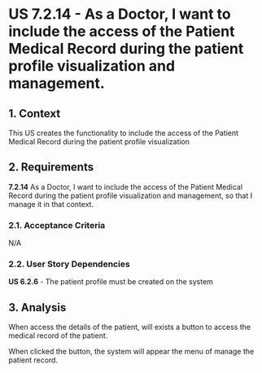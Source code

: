 # US 7.2.14 - As a Doctor, I want to include the access of the Patient Medical Record during the patient profile visualization and management.

## 1. Context

This US creates the functionality to include the access of the Patient Medical Record during the patient profile visualization

## 2. Requirements

**7.2.14** As a Doctor, I want to include the access of the Patient Medical Record during the patient profile visualization and management, so that I manage it in that context.

### 2.1. Acceptance Criteria

N/A

### 2.2. User Story Dependencies

**US 6.2.6** - The patient profile must be created on the system

## 3. Analysis

When access the details of the patient, will exists a button to access the medical record of the patient.

When clicked the button, the system will appear the menu of manage the patient record.